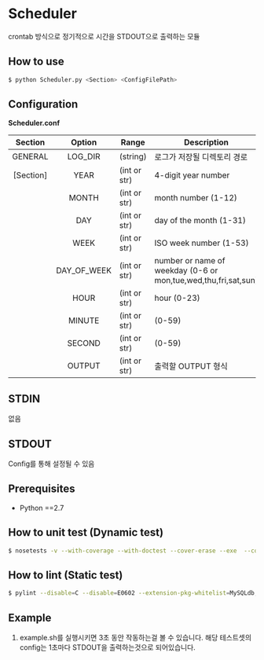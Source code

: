 # Scheduler
crontab 방식으로 정기적으로 시간을 STDOUT으로 출력하는 모듈

## How to use
```Bash
$ python Scheduler.py <Section> <ConfigFilePath>
```

## Configuration

**Scheduler.conf**

|Section  |Option       |Range    |Description|
|:-------:|:-----------:|---------|-----------------------------|
|GENERAL  |LOG_DIR      |(string) | 로그가 저장될 디렉토리 경로 |
|[Section]| YEAR        |(int or str)| 4-digit year number        |
|         | MONTH       |(int or str)| month number (1-12)      |
|         | DAY         |(int or str)| day of the month (1-31)   |
|         | WEEK        |(int or str)| ISO week number (1-53)       |
|         | DAY_OF_WEEK |(int or str)| number or name of weekday (0-6 or mon,tue,wed,thu,fri,sat,sun)     |
|         | HOUR        |(int or str)| hour (0-23)    |
|         | MINUTE      |(int or str)| (0-59)  |
|         | SECOND      |(int or str)| (0-59)     |
|         | OUTPUT      |(int or str)| 출력할 OUTPUT 형식   |

## STDIN
없음

## STDOUT
Config를 통해 설정될 수 있음

## Prerequisites
- Python ==2.7

## How to unit test (Dynamic test)
```Bash
$ nosetests -v --with-coverage --with-doctest --cover-erase --exe  --cover-package=. tests/*.py
```

## How to lint (Static test)
```Bash
$ pylint --disable=C --disable=E0602 --extension-pkg-whitelist=MySQLdb,cx_Oracle --generated-members=message,code,ProgrammingError,OperationalError --msg-template='{path}:{line}:[{msg_id}({symbol}),{obj}]{msg}' *.py
```

## Example
1. example.sh를 실행시키면 3초 동안 작동하는걸 볼 수 있습니다. 해당 테스트셋의 config는 1초마다 STDOUT을 출력하는것으로 되어있습니다.
